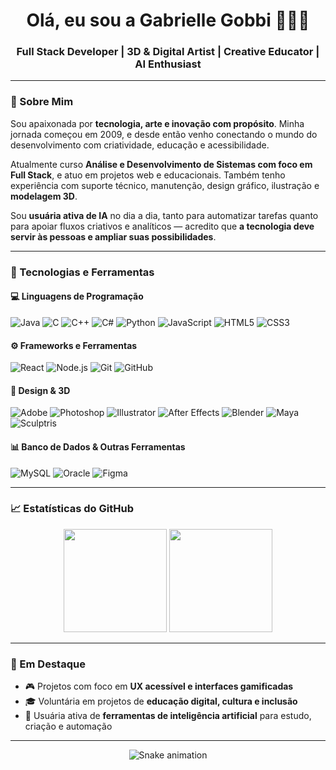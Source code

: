 <h1 align="center">Olá, eu sou a Gabrielle Gobbi 👩‍💻🎨</h1>
<h3 align="center">Full Stack Developer | 3D & Digital Artist | Creative Educator | AI Enthusiast</h3>



---

### 💫 Sobre Mim

Sou apaixonada por **tecnologia, arte e inovação com propósito**. Minha jornada começou em 2009, e desde então venho conectando o mundo do desenvolvimento com criatividade, educação e acessibilidade.

Atualmente curso **Análise e Desenvolvimento de Sistemas com foco em Full Stack**, e atuo em projetos web e educacionais. Também tenho experiência com suporte técnico, manutenção, design gráfico, ilustração e **modelagem 3D**.

Sou **usuária ativa de IA** no dia a dia, tanto para automatizar tarefas quanto para apoiar fluxos criativos e analíticos — acredito que **a tecnologia deve servir às pessoas e ampliar suas possibilidades**.

---

### 🧰 Tecnologias e Ferramentas

#### 💻 Linguagens de Programação
![Java](https://img.shields.io/badge/-Java-007396?style=flat-square&logo=java&logoColor=white)
![C](https://img.shields.io/badge/-C-00599C?style=flat-square&logo=c&logoColor=white)
![C++](https://img.shields.io/badge/-C++-00599C?style=flat-square&logo=c%2B%2B&logoColor=white)
![C#](https://img.shields.io/badge/-C%23-239120?style=flat-square&logo=c-sharp&logoColor=white)
![Python](https://img.shields.io/badge/-Python-3776AB?style=flat-square&logo=python&logoColor=white)
![JavaScript](https://img.shields.io/badge/-JavaScript-F7DF1E?style=flat-square&logo=javascript&logoColor=black)
![HTML5](https://img.shields.io/badge/-HTML5-E34F26?style=flat-square&logo=html5)
![CSS3](https://img.shields.io/badge/-CSS3-1572B6?style=flat-square&logo=css3)

#### ⚙️ Frameworks e Ferramentas
![React](https://img.shields.io/badge/-React-61DAFB?style=flat-square&logo=react)
![Node.js](https://img.shields.io/badge/-Node.js-339933?style=flat-square&logo=node.js)
![Git](https://img.shields.io/badge/-Git-F05032?style=flat-square&logo=git)
![GitHub](https://img.shields.io/badge/-GitHub-181717?style=flat-square&logo=github)

#### 🎨 Design & 3D
![Adobe](https://img.shields.io/badge/-Adobe%20Suite-FF0000?style=flat-square&logo=adobe)
![Photoshop](https://img.shields.io/badge/-Photoshop-31A8FF?style=flat-square&logo=adobephotoshop)
![Illustrator](https://img.shields.io/badge/-Illustrator-FF9A00?style=flat-square&logo=adobeillustrator)
![After Effects](https://img.shields.io/badge/-After%20Effects-9999FF?style=flat-square&logo=adobeaftereffects)
![Blender](https://img.shields.io/badge/-Blender-F5792A?style=flat-square&logo=blender)
![Maya](https://img.shields.io/badge/-Maya-2D9DCE?style=flat-square&logo=autodesk)
![Sculptris](https://img.shields.io/badge/-Sculptris-525252?style=flat-square)

#### 📊 Banco de Dados & Outras Ferramentas
![MySQL](https://img.shields.io/badge/-MySQL-4479A1?style=flat-square&logo=mysql)
![Oracle](https://img.shields.io/badge/-Oracle-F80000?style=flat-square&logo=oracle)
![Figma](https://img.shields.io/badge/-Figma-F24E1E?style=flat-square&logo=figma)

---

### 📈 Estatísticas do GitHub

<p align="center">
  <img src="https://github-readme-stats.vercel.app/api?username=GabrielleGobbi&show_icons=true&theme=tokyonight" height="165">
  <img src="https://github-readme-stats.vercel.app/api/top-langs/?username=GabrielleGobbi&layout=compact&theme=tokyonight" height="165">
</p>

---

### 🚀 Em Destaque

- 🎮 Projetos com foco em **UX acessível e interfaces gamificadas**
- 🎓 Voluntária em projetos de **educação digital, cultura e inclusão**
- 🧠 Usuária ativa de **ferramentas de inteligência artificial** para estudo, criação e automação

---


<p align="center">
  <img src="https://github.com/GabrielleGobbi/GabrielleGobbi/blob/output/github-contribution-grid-snake.svg" alt="Snake animation" />
</p>

